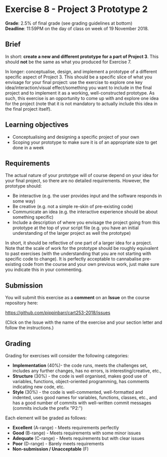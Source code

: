 # Exercise 8 - Project 3 Prototype 2

__Grade__: 2.5% of final grade (see grading guidelines at bottom)  
__Deadline__: 11:59PM on the day of class on week of 19 November 2018.

## Brief

In short: __create a new and different prototype for a part of Project 3__. This should __not__ be the same as what you produced for Exercise 7.

In longer: conceptualise, design, and implement a prototype of a different specific aspect of Project 3. This should be a specific slice of what you envisage for your final project: use the exercise to explore one key idea/interaction/visual effect/something you want to include in the final project and to implement it as a working, well-constructed prototype. As such, this exercise is an opportunity to come up with and explore one idea for the project (note that it is not mandatory to actually include this idea in the final project itself).


## Learning objectives

- Conceptualising and designing a specific project of your own
- Scoping your prototype to make sure it is of an appropriate size to get done in a week


## Requirements

The actual nature of your prototype will of course depend on your idea for your final project, so there are no detailed requirements. However, the prototype should:

- Be interactive (e.g. the user provides input and the software responds in some way)
- Be creative (e.g. not a simple re-skin of pre-existing code)
- Communicate an idea (e.g. the interactive experience should be about something specific)
- Include a description of where you envisage the project going from this prototype at the top of your script file (e.g. you have an initial understanding of the larger project as well the prototype)

In short, it should be reflective of one part of a larger idea for a project. Note that the scale of work for the prototype should be roughly equivalent to past exercises (with the understanding that you are not starting with specific code to change). It is perfectly acceptable to cannabalise pre-existing code from the course and your own previous work, just make sure you indicate this in your commenting.


## Submission

You will submit this exercise as a __comment__ on an __Issue__ on the course repository here:

https://github.com/pippinbarr/cart253-2018/issues

(Click on the Issue with the name of the exercise and your section letter and follow the instructions.)


## Grading

Grading for exercises will consider the following categories:

- __Implementation__ (40%)- the code runs, meets the challenges set, includes any further changes, has no errors, is interesting/creative, etc.,
- __Structure__ (30%) - the code is well organised, makes good use of variables, functions, object-oriented programming, has comments indicating new code, etc.
- __Style__ (30%) - the code is well-commented, well-formatted and indented, uses good names for variables, functions, classes, etc., and has a good number of commits with well-written commit messages (commits include the prefix "P2:")

Each element will be graded as follows:

- __Excellent__ (A-range) - Meets requirements perfectly
- __Good__ (B-range) - Meets requirements with some minor issues
- __Adequate__ (C-range) - Meets requirements but with clear issues
- __Poor__ (D-range) - Barely meets requirements
- __Non-submission / Unacceptable__ (F)
